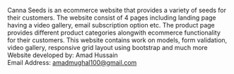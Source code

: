 Canna Seeds is an ecommerce website that provides a variety of seeds for their customers. The website consist of 4 pages including landing page having a video gallery, email subscription option etc. The product page provides different product categories alongwith ecommerce functionality for their customers. This website contains work on models, form validation, video gallery, responsive grid layout using bootstrap and much more<br>
Website developed by: Amad Hussain<br>
Email Address: amadmughal100@gmail.com
